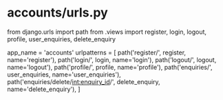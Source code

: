 # accounts/urls.py
from django.urls import path
from .views import register, login, logout, profile, user_enquiries, delete_enquiry

app_name = 'accounts'
urlpatterns = [
    path('register/', register, name='register'),
    path('login/', login, name='login'),
    path('logout/', logout, name='logout'),
    path('profile/', profile, name='profile'),
    path('enquiries/', user_enquiries, name='user_enquiries'),
    path('enquiries/delete/<int:enquiry_id>/', delete_enquiry, name='delete_enquiry'),
]